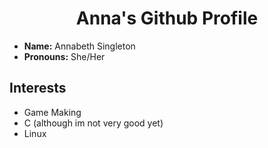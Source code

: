 <h1 align='center'>Anna's Github Profile</h1>
<ul>
  <li><b>Name:</b> Annabeth Singleton</li>
  <li><b>Pronouns:</b> She/Her</li>
</ul>

<h2>Interests</h2>
<ul>
  <li>Game Making</li>
  <li>C (although im not very good yet)</li>
  <li>Linux</li>
</ul>
  

<!---
AnnabethS/AnnabethS is a ✨ special ✨ repository because its `README.md` (this file) appears on your GitHub profile.
You can click the Preview link to take a look at your changes.
--->
